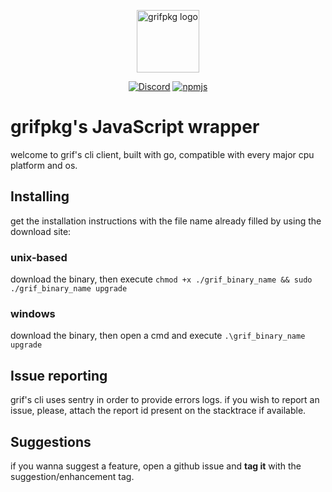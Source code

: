 <p align="center"><a href="https://grifpkg.com" target="_blank" rel="noopener noreferrer"><img height="100" src="https://grifpkg.com/assets/logoTextDark.png" alt="grifpkg logo"></a></p>
<p align="center">
<a href="https://discord.com/invite/WETFS8N92t"><img src="https://img.shields.io/discord/622819380958461984.svg?label=&logo=discord&logoColor=ffffff&color=7389D8&labelColor=6A7EC2" alt="Discord"></a> <a href="https://www.npmjs.com/package/@grifpkg/client"><img src="https://img.shields.io/github/v/release/grifpkg/cli?sanitize=true" alt="npmjs"></a>
</p>

# grifpkg's JavaScript wrapper
welcome to grif's cli client, built with go, compatible with every major cpu platform and os.

## Installing
get the installation instructions with the file name already filled by using the download site:

### unix-based
download the binary, then execute `chmod +x ./grif_binary_name && sudo ./grif_binary_name upgrade`

### windows
download the binary, then open a cmd and execute `.\grif_binary_name upgrade`

## Issue reporting
grif's cli uses sentry in order to provide errors logs. if you wish to report an issue, please, attach the report id present on the stacktrace if available.

## Suggestions
if you wanna suggest a feature, open a github issue and **tag it** with the suggestion/enhancement tag.